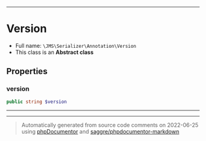 ***

# Version





* Full name: `\JMS\Serializer\Annotation\Version`
* This class is an **Abstract class**



## Properties


### version



```php
public string $version
```






***



***
> Automatically generated from source code comments on 2022-06-25 using [phpDocumentor](http://www.phpdoc.org/) and [saggre/phpdocumentor-markdown](https://github.com/Saggre/phpDocumentor-markdown)
